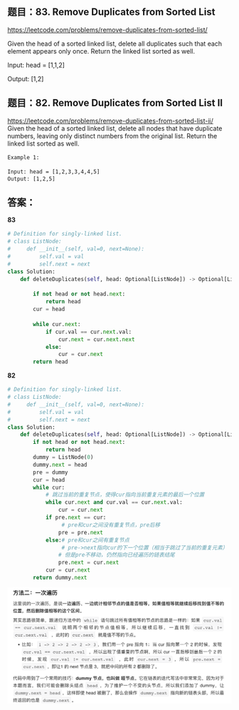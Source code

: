 ## 题目：83. Remove Duplicates from Sorted List
https://leetcode.com/problems/remove-duplicates-from-sorted-list/

Given the head of a sorted linked list, delete all duplicates such that each element appears only once. Return the linked list sorted as well.

Input: head = [1,1,2]

Output: [1,2]



## 题目：82. Remove Duplicates from Sorted List II
https://leetcode.com/problems/remove-duplicates-from-sorted-list-ii/
Given the head of a sorted linked list, delete all nodes that have duplicate numbers, leaving only distinct numbers from the original list. Return the linked list sorted as well.

```
Example 1:

Input: head = [1,2,3,3,4,4,5]
Output: [1,2,5]
```
## 答案：
**83**
```python
# Definition for singly-linked list.
# class ListNode:
#     def __init__(self, val=0, next=None):
#         self.val = val
#         self.next = next
class Solution:
    def deleteDuplicates(self, head: Optional[ListNode]) -> Optional[ListNode]:

        if not head or not head.next:
            return head
        cur = head
        
        while cur.next:
            if cur.val == cur.next.val:
                cur.next = cur.next.next
            else:
                cur = cur.next
        return head
```
**82**
```python
# Definition for singly-linked list.
# class ListNode:
#     def __init__(self, val=0, next=None):
#         self.val = val
#         self.next = next
class Solution:
    def deleteDuplicates(self, head: Optional[ListNode]) -> Optional[ListNode]:
        if not head or not head.next:
            return head
        dummy = ListNode(0)
        dummy.next = head
        pre = dummy
        cur = head
        while cur:
            # 跳过当前的重复节点，使得cur指向当前重复元素的最后一个位置
            while cur.next and cur.val == cur.next.val:
                cur = cur.next
            if pre.next == cur:
                 # pre和cur之间没有重复节点，pre后移
                pre = pre.next
            else:# pre和cur之间有重复节点
                 # pre->next指向cur的下一个位置（相当于跳过了当前的重复元素）
                # 但是pre不移动，仍然指向已经遍历的链表结尾
                pre.next = cur.next
            cur = cur.next
        return dummy.next

```
![a](https://github.com/SSRRBB/Leetcode/blob/main/Images/388.png)
